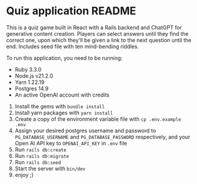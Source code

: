 # Quiz application README
This is a quiz game built in React with a Rails backend and ChatGPT for generative content creation. Players can select answers until they find the correct one, upon which they'll be given a link to the next question until the end. Includes seed file with ten mind-bending riddles.

To run this application, you need to be running:
* Ruby 3.3.0
* Node.js v21.2.0
* Yarn 1.22.19
* Postgres 14.9
* An active OpenAI account with credits

1) Install the gems with `bundle install`
2) Install yarn packages with `yarn install`
3) Create a copy of the environment variable file with `cp .env.example .env`
4) Assign your desired postgres username and password to `PG_DATABASE_USERNAME` and `PG_DATABASE_PASSWORD` respectively, and your Open AI API key to `OPENAI_API_KEY` in `.env` file
5) Run `rails db:create`
6) Run `rails db:migrate`
7) Run `rails db:seed`
8) Start the server with `bin/dev`
9) enjoy ;)

